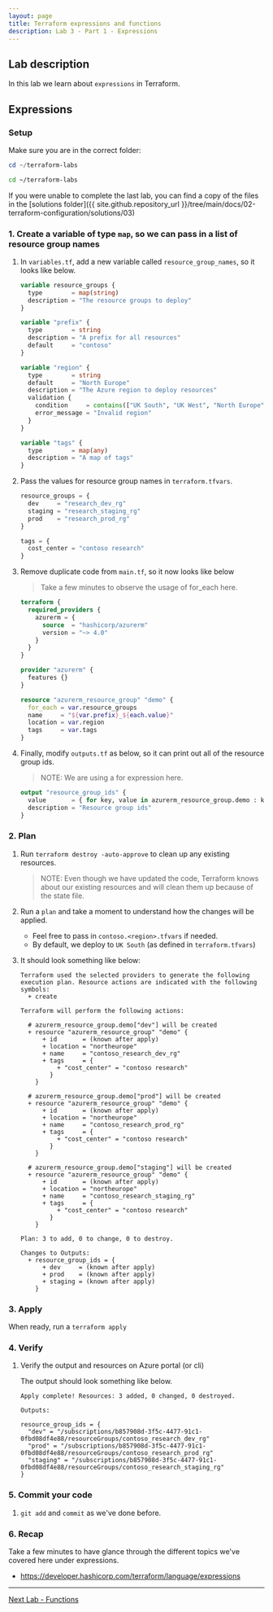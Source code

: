 ```yaml
---
layout: page
title: Terraform expressions and functions
description: Lab 3 - Part 1 - Expressions
---
```


## Lab description

In this lab we learn about `expressions` in Terraform.

## Expressions

### Setup

Make sure you are in the correct folder:

```powershell
cd ~/terraform-labs
```

```bash
cd ~/terraform-labs
```

If you were unable to complete the last lab, you can find a copy of the files in the [solutions folder]({{ site.github.repository_url }}/tree/main/docs/02-terraform-configuration/solutions/03)

### 1. Create a variable of type `map`, so we can pass in a list of resource group names

1. In `variables.tf`, add a new variable called `resource_group_names`, so it looks like below.  

    ```terraform
    variable resource_groups {
      type        = map(string)
      description = "The resource groups to deploy"
    }
    
    variable "prefix" {
      type        = string
      description = "A prefix for all resources"
      default     = "contoso"
    }
    
    variable "region" {
      type        = string
      default     = "North Europe"
      description = "The Azure region to deploy resources"
      validation {
        condition     = contains(["UK South", "UK West", "North Europe", "West Europe", "East US", "West US"], var.region)
        error_message = "Invalid region"
      }
    }
    
    variable "tags" {
      type        = map(any)
      description = "A map of tags"
    }
    ```

2. Pass the values for resource group names in `terraform.tfvars`.

    ```terraform
    resource_groups = {
      dev     = "research_dev_rg"
      staging = "research_staging_rg"
      prod    = "research_prod_rg"
    }
    
    tags = {  
      cost_center = "contoso research"    
    } 
    ```

3. Remove duplicate code from `main.tf`, so it now looks like below

    > Take a few minutes to observe the usage of for_each here.

    ```terraform
    terraform {
      required_providers {
        azurerm = {
          source  = "hashicorp/azurerm"
          version = "~> 4.0"
        }
      }
    }
    
    provider "azurerm" {
      features {}
    }
    
    resource "azurerm_resource_group" "demo" {
      for_each = var.resource_groups
      name     = "${var.prefix}_${each.value}"
      location = var.region
      tags     = var.tags
    }
    ```

4. Finally, modify `outputs.tf` as below, so it can print out all of the resource group ids.

    > NOTE: We are using a for expression here.

    ```terraform
    output "resource_group_ids" {
      value       = { for key, value in azurerm_resource_group.demo : key => value.id }
      description = "Resource group ids"
    }
    ```

### 2. Plan

1. Run `terraform destroy -auto-approve` to clean up any existing resources.

    > NOTE: Even though we have updated the code, Terraform knows about our existing resources and will clean them up because of the state file.

1. Run a `plan` and take a moment to understand how the changes will be applied.

    * Feel free to pass in `contoso.<region>.tfvars` if needed.
    * By default, we deploy to `UK South` (as defined in `terraform.tfvars`)

1. It should look something like below:

    ```text
    Terraform used the selected providers to generate the following execution plan. Resource actions are indicated with the following symbols:        
      + create
    
    Terraform will perform the following actions:
    
      # azurerm_resource_group.demo["dev"] will be created
      + resource "azurerm_resource_group" "demo" {
          + id       = (known after apply)
          + location = "northeurope"
          + name     = "contoso_research_dev_rg"
          + tags     = {
              + "cost_center" = "contoso research"
            }
        }
    
      # azurerm_resource_group.demo["prod"] will be created
      + resource "azurerm_resource_group" "demo" {
          + id       = (known after apply)
          + location = "northeurope"
          + name     = "contoso_research_prod_rg"
          + tags     = {
              + "cost_center" = "contoso research"
            }
        }
    
      # azurerm_resource_group.demo["staging"] will be created
      + resource "azurerm_resource_group" "demo" {
          + id       = (known after apply)
          + location = "northeurope"
          + name     = "contoso_research_staging_rg"
          + tags     = {
              + "cost_center" = "contoso research"
            }
        }
    
    Plan: 3 to add, 0 to change, 0 to destroy.
    
    Changes to Outputs:
      + resource_group_ids = {
          + dev     = (known after apply)
          + prod    = (known after apply)
          + staging = (known after apply)
        }
    ```

### 3. Apply

When ready, run a `terraform apply`

### 4. Verify

1. Verify the output and resources on Azure portal (or cli)

    The output should look something like below.

    ```text
    Apply complete! Resources: 3 added, 0 changed, 0 destroyed.
    
    Outputs:
    
    resource_group_ids = {
      "dev" = "/subscriptions/b857908d-3f5c-4477-91c1-0fbd08df4e88/resourceGroups/contoso_research_dev_rg"
      "prod" = "/subscriptions/b857908d-3f5c-4477-91c1-0fbd08df4e88/resourceGroups/contoso_research_prod_rg"
      "staging" = "/subscriptions/b857908d-3f5c-4477-91c1-0fbd08df4e88/resourceGroups/contoso_research_staging_rg"
    }
    ```

### 5. Commit your code

1. `git add` and `commit` as we've done before.

### 6. Recap

Take a few minutes to have glance through the different topics we've covered here under expressions.

* <https://developer.hashicorp.com/terraform/language/expressions>

---

[Next Lab - Functions](02-functions.md)
